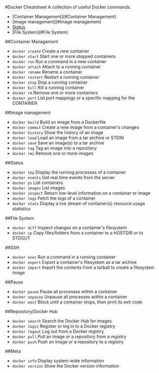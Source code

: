 #Docker Cheatsheet
A collection of useful Docker commands.
* [Container Management](#Container Management)
* [Image management](#Image management)
* [Status](#Status)
* [File System](#File System)

##Container Management

* `docker create`    Create a new container
* `docker start`     Start one or more stopped containers
* `docker run`       Run a command in a new container
* `docker attach`    Attach to a running container
* `docker rename`    Rename a container
* `docker restart`   Restart a running container
* `docker stop`      Stop a running container
* `docker kill`      Kill a running container
* `docker rm`        Remove one or more containers
* `docker port`      List port mappings or a specific mapping for the CONTAINER

##Image management
* `docker build`     Build an image from a Dockerfile
* `docker commit`    Create a new image from a container's changes
* `docker history`   Show the history of an image
* `docker load`      Load an image from a tar archive or STDIN
* `docker save`      Save an image(s) to a tar archive
* `docker tag`       Tag an image into a repository
* `docker rmi`       Remove one or more images

##Status
* `docker top`       Display the running processes of a container
* `docker events`    Get real time events from the server
* `docker ps`        List containers
* `docker images`    List images
* `docker inspect`   Return low-level information on a container or image
* `docker logs`      Fetch the logs of a container
* `docker stats`     Display a live stream of container(s) resource usage statistics

##File System
* `docker diff`      Inspect changes on a container's filesystem
* `docker cp`        Copy files/folders from a container to a HOSTDIR or to STDOUT

##SSH
* `docker exec`      Run a command in a running container
* `docker export`    Export a container's filesystem as a tar archive
* `docker import`    Import the contents from a tarball to create a filesystem image

##Pause
* `docker pause`     Pause all processes within a container
* `docker unpause`   Unpause all processes within a container
* `docker wait`      Block until a container stops, then print its exit code

##Repository/Docker Hub
* `docker search`    Search the Docker Hub for images
* `docker login`     Register or log in to a Docker registry
* `docker logout`    Log out from a Docker registry
* `docker pull`      Pull an image or a repository from a registry
* `docker push`      Push an image or a repository to a registry

##Meta
* `docker info`      Display system-wide information
* `docker version`   Show the Docker version information
